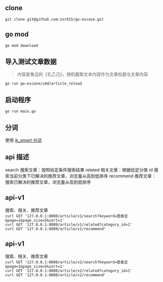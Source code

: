 ## clone 
```shell
git clone git@github.com:zxr615/go-escase.git
```

## go mod
```shell
go mod download
```

## 导入测试文章数据
> 内容是鲁迅的《孔乙己》，随机截取文本内容作为文章标题与文章内容
```shell
go run go-escase/cmd/article_reload
```

## 启动程序
```shell
go run main.go
```

## 分词
使用 [ik_smart 分词](https://github.com/medcl/elasticsearch-analysis-ik)

## api 描述
search    搜索文章：按照给定条件搜索结果
related   相关文章：根据给定分类 id 搜索当前分类下已解决的推荐文章，浏览量从高到低排序
recommend 推荐文章：搜索已解决的推荐文章，浏览量从高到低排序

## api-v1
搜索、相关、推荐文章  
`curl GET '127.0.0.1:8080/article/v1/search?keyword=茴香豆&page=1&page_size=5&sort=1'`  
`curl GET '127.0.0.1:8080/article/v1/related?category_id=1'`  
`curl GET '127.0.0.1:8080/article/v1/recommend'`  

## api-v1
搜索、相关、推荐文章  
`curl GET '127.0.0.1:8080/article/v2/search?keyword=茴香豆&page=1&page_size=5&sort=1'`  
`curl GET '127.0.0.1:8080/article/v2/related?category_id=1'`  
`curl GET '127.0.0.1:8080/article/v2/recommend'`  
